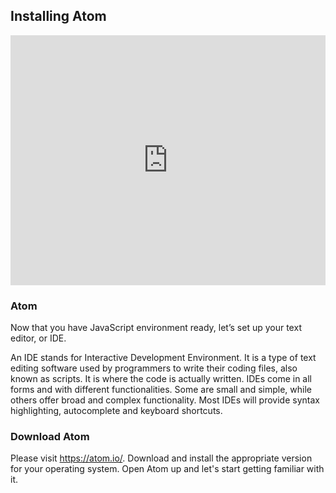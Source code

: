 ## Installing Atom

<iframe src="https://player.vimeo.com/video/163451190" width="100%" height="400" frameborder="0" webkitallowfullscreen mozallowfullscreen allowfullscreen></iframe>

### Atom

Now that you have JavaScript environment ready, let’s set up your text editor, or IDE.

An IDE stands for Interactive Development Environment. It is a type of text editing software used by programmers to write their coding files, also known as scripts. It is where the code is actually written. IDEs come in all forms and with different functionalities. Some are small and simple, while others offer broad and complex functionality. Most IDEs will provide syntax highlighting, autocomplete and keyboard shortcuts.

### Download Atom
Please visit https://atom.io/. Download and install the appropriate version for your operating system. Open Atom up and let's start getting familiar with it.
